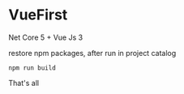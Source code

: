 # VueFirst

Net Core 5 + Vue Js 3

restore npm packages, after run in project catalog

`npm run build`

That's all
